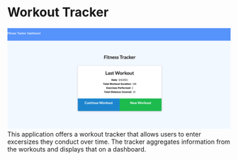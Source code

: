 # Workout Tracker

<img src="assets/workout-tracker.png">
This application offers a workout tracker that allows users to enter excersizes they conduct over time. The tracker aggregates information from the workouts and displays that on a dashboard.
